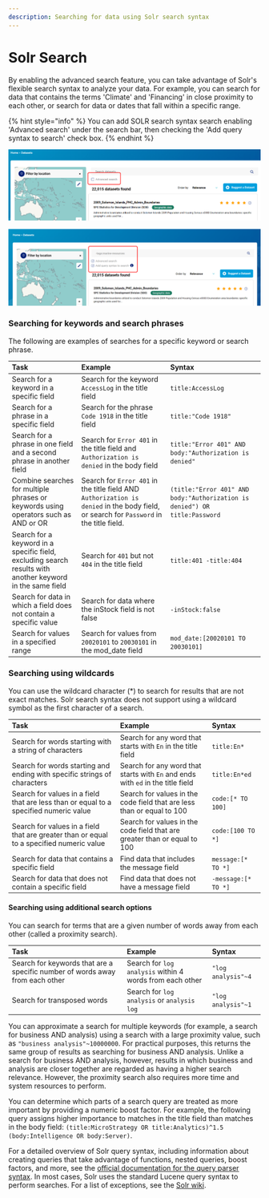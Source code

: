 ```yaml
---
description: Searching for data using Solr search syntax
---
```


# Solr Search

By enabling the advanced search feature, you can take advantage of Solr's flexible search syntax to analyze your data. For example, you can search for data that contains the terms 'Climate' and 'Financing' in close proximity to each other, or search for data or dates that fall within a specific range.

{% hint style="info" %}
You can add SOLR search syntax search enabling 'Advanced search' under the search bar, then checking the 'Add query syntax to search' check box.
{% endhint %}

![Enbaling advanced search](../../.gitbook/assets/image%20%2889%29.png)

![Enabling SOLR search](../../.gitbook/assets/image%20%2888%29.png)

### Searching for keywords and search phrases

The following are examples of searches for a specific keyword or search phrase.

| Task | Example | Syntax   |
| :--- | :--- | :--- |
| Search for a keyword in a specific field | Search for the keyword `AccessLog` in the title field | `title:AccessLog` |
| Search for a phrase in a specific field | Search for the phrase `Code 1918` in the title field | `title:"Code 1918"` |
| Search for a phrase in one field and a second phrase in another field | Search for `Error 401` in the title field and `Authorization is denied` in the body field | `title:"Error 401" AND body:"Authorization is denied"` |
| Combine searches for multiple phrases or keywords using operators such as AND or OR | Search for `Error 401` in the title field AND `Authorization is denied` in the body field, or search for `Password` in the title field. | `(title:"Error 401" AND body:"Authorization is denied") OR title:Password` |
| Search for a keyword in a specific field, excluding search results with another keyword in the same field | Search for `401` but not `404` in the title field | `title:401 -title:404` |
| Search for data in which a field does not contain a specific value | Search for data where the inStock field is not false | `-inStock:false`  |
| Search for values in a specified range | Search for values from `20020101` to `20030101` in the mod\_date field | `mod_date:[20020101 TO 20030101]` |

### Searching using wildcards

You can use the wildcard character \(\*\) to search for results that are not exact matches. Solr search syntax does not support using a wildcard symbol as the first character of a search.

| Task | Example | Syntax |
| :--- | :--- | :--- |
| Search for words starting with a string of characters | Search for any word that starts with `En` in the title field | `title:En*` |
| Search for words starting and ending with specific strings of characters | Search for any word that starts with `En` and ends with `ed` in the title field | `title:En*ed` |
| Search for values in a field that are less than or equal to a specified numeric value | Search for values in the code field that are less than or equal to 100 | `code:[* TO 100]` |
| Search for values in a field that are greater than or equal to a specified numeric value | Search for values in the code field that are greater than or equal to 100 | `code:[100 TO *]` |
| Search for data that contains a specific field | Find data that includes the message field | `message:[* TO *]` |
| Search for data that does not contain a specific field | Find data that does not have a message field | `-message:[* TO *]` |

#### Searching using additional search options

You can search for terms that are a given number of words away from each other \(called a proximity search\).

| Task | Example | Syntax |
| :--- | :--- | :--- |
| Search for keywords that are a specific number of words away from each other | Search for `log analysis` within 4 words from each other | `"log analysis"~4` |
| Search for transposed words | Search for `log analysis` or `analysis log` | `"log analysis"~1` |

You can approximate a search for multiple keywords \(for example, a search for business AND analysis\) using a search with a large proximity value, such as `"business analysis"~10000000`. For practical purposes, this returns the same group of results as searching for business AND analysis. Unlike a search for business AND analysis, however, results in which business and analysis are closer together are regarded as having a higher search relevance. However, the proximity search also requires more time and system resources to perform.

You can determine which parts of a search query are treated as more important by providing a numeric boost factor. For example, the following query assigns higher importance to matches in the title field than matches in the body field: `(title:MicroStrategy OR title:Analytics)^1.5 (body:Intelligence OR body:Server)`.

For a detailed overview of Solr query syntax, including information about creating queries that take advantage of functions, nested queries, boost factors, and more, see the [official documentation for the query parser syntax](http://lucene.apache.org/java/3_5_0/queryparsersyntax.html). In most cases, Solr uses the standard Lucene query syntax to perform searches. For a list of exceptions, see the [Solr wiki](http://wiki.apache.org/solr/SolrQuerySyntax).

